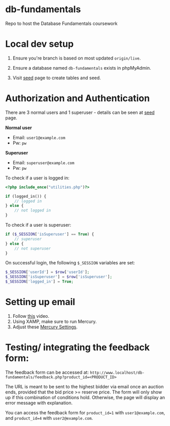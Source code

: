 # db-fundamentals
Repo to host the Database Fundamentals coursework

# Local dev setup

1. Ensure you're branch is based on most updated `origin/live`.

2. Ensure a database named `db-fundamentals` exists in phpMyAdmin.

3. Visit [seed](http://localhost/db-fundamentals/create_tables.php) page to create tables and seed.

# Authorization and Authentication

There are 3 normal users and 1 superuser - details can be seen at [seed](http://localhost/db-fundamentals/create_tables.php) page.

**Normal user**

- Email: `user1@example.com`
- Pw: `pw`

**Superuser**

- Email: `superuser@example.com`
- Pw: `pw`

To check if a user is logged in:

```php
<?php include_once("utilities.php")?>

if (logged_in()) {
    // logged in         
} else {
    // not logged in
}
```

To check if a user is superuser:

```php
if ($_SESSION['isSuperuser'] == True) {
    // superuser   
} else {
    // not superuser
}
```

On successful login, the following `$_SESSION` variables are set:

```php
$_SESSION['userId'] = $row['userId'];
$_SESSION['isSuperuser'] = $row['isSuperuser'];
$_SESSION['logged_in'] = True;
```

# Setting up email

1. Follow [this](https://www.youtube.com/watch?v=4TmD4ly7V_E) video.
2. Using XAMP, make sure to run Mercury.
3. Adjust these [Mercury Settings](https://stackoverflow.com/questions/6809369/warning-mail-function-mail-smtp-server-response-553-we-do-not-relay-non-l).

# Testing/ integrating the feedback form:
The feedback form can be accessed at:
    `http://www.localhost/db-fundamentals/feedback.php?product_id=<PRODUCT_ID>`

The URL is meant to be sent to the highest bidder via email once an auction ends, provided that the bid price >= reserve price. The form will only show up if this combination of conditions hold. Otherwise, the page will display an error message with explanation.

You can access the feedback form for `product_id=1` with `user1@example.com`, and `product_id=4` with `user2@example.com`.